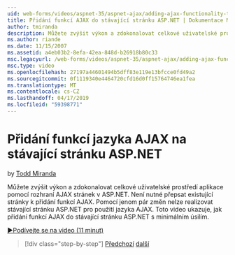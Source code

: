 ```yaml
---
uid: web-forms/videos/aspnet-35/aspnet-ajax/adding-ajax-functionality-to-an-existing-aspnet-page
title: Přidání funkcí AJAX do stávající stránku ASP.NET | Dokumentace Microsoftu
author: tmiranda
description: Můžete zvýšit výkon a zdokonalovat celkové uživatelské prostředí aplikace pomocí rozhraní AJAX stránek v ASP.NET. Není nutné přepsat existující stránky...
ms.author: riande
ms.date: 11/15/2007
ms.assetid: a4eb03b2-8efa-42ea-848d-b26918b80c33
msc.legacyurl: /web-forms/videos/aspnet-35/aspnet-ajax/adding-ajax-functionality-to-an-existing-aspnet-page
msc.type: video
ms.openlocfilehash: 27197a44601494b5dff83e119e13bfcce0fd49a2
ms.sourcegitcommit: 0f1119340e4464720cfd16d0ff15764746ea1fea
ms.translationtype: MT
ms.contentlocale: cs-CZ
ms.lasthandoff: 04/17/2019
ms.locfileid: "59398771"
---
```

# <a name="adding-ajax-functionality-to-an-existing-aspnet-page"></a>Přidání funkcí jazyka AJAX na stávající stránku ASP.NET

by [Todd Miranda](https://github.com/tmiranda)

Můžete zvýšit výkon a zdokonalovat celkové uživatelské prostředí aplikace pomocí rozhraní AJAX stránek v ASP.NET. Není nutné přepsat existující stránky k přidání funkcí AJAX. Pomocí jenom pár změn nelze realizovat stávající stránku ASP.NET pro použití jazyka AJAX. Toto video ukazuje, jak přidání funkcí AJAX do stávající stránku ASP.NET s minimálním úsilím.

[&#9654;Podívejte se na video (11 minut)](https://channel9.msdn.com/Blogs/ASP-NET-Site-Videos/adding-ajax-functionality-to-an-existing-aspnet-page)

> [!div class="step-by-step"]
> [Předchozí](aspnet-ajax-support-in-visual-studio-2008.md)
> [další](creating-and-using-an-ajax-enabled-web-service-in-a-web-site.md)
